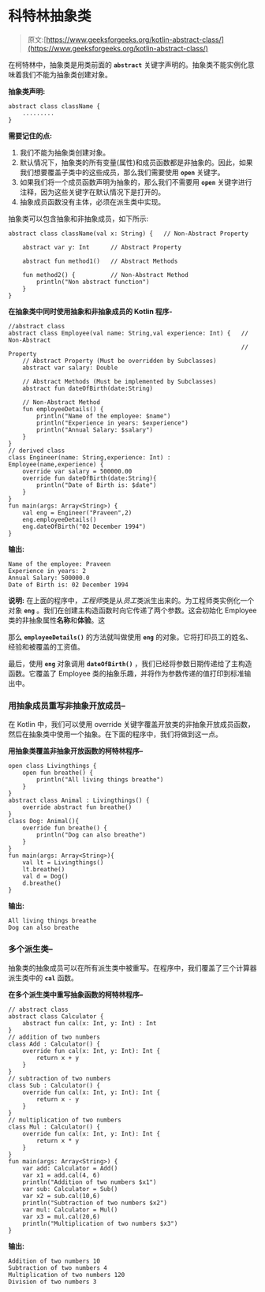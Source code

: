 # 科特林抽象类

> 原文:[https://www.geeksforgeeks.org/kotlin-abstract-class/](https://www.geeksforgeeks.org/kotlin-abstract-class/)

在柯特林中，抽象类是用类前面的 **`abstract`** 关键字声明的。抽象类不能实例化意味着我们不能为抽象类创建对象。

**抽象类声明:**

```
abstract class className {
    .........
} 

```

**需要记住的点:**

1.  我们不能为抽象类创建对象。
2.  默认情况下，抽象类的所有变量(属性)和成员函数都是非抽象的。因此，如果我们想要覆盖子类中的这些成员，那么我们需要使用 **`open`** 关键字。
3.  如果我们将一个成员函数声明为抽象的，那么我们不需要用 **`open`** 关键字进行注释，因为这些关键字在默认情况下是打开的。
4.  抽象成员函数没有主体，必须在派生类中实现。

抽象类可以包含抽象和非抽象成员，如下所示:

```
abstract class className(val x: String) {   // Non-Abstract Property

    abstract var y: Int      // Abstract Property

    abstract fun method1()   // Abstract Methods

    fun method2() {          // Non-Abstract Method
        println("Non abstract function")
    }
}

```

**在抽象类中同时使用抽象和非抽象成员的 Kotlin 程序-**

```
//abstract class
abstract class Employee(val name: String,val experience: Int) {   // Non-Abstract
                                                                  // Property
    // Abstract Property (Must be overridden by Subclasses)
    abstract var salary: Double

    // Abstract Methods (Must be implemented by Subclasses)
    abstract fun dateOfBirth(date:String)

    // Non-Abstract Method
    fun employeeDetails() {
        println("Name of the employee: $name")
        println("Experience in years: $experience")
        println("Annual Salary: $salary")
    }
}
// derived class
class Engineer(name: String,experience: Int) : Employee(name,experience) {
    override var salary = 500000.00
    override fun dateOfBirth(date:String){
        println("Date of Birth is: $date")
    }
}
fun main(args: Array<String>) {
    val eng = Engineer("Praveen",2)
    eng.employeeDetails()
    eng.dateOfBirth("02 December 1994")
}
```

**输出:**

```
Name of the employee: Praveen
Experience in years: 2
Annual Salary: 500000.0
Date of Birth is: 02 December 1994

```

**说明:**
在上面的程序中，*工程师*类是从*员工*类派生出来的。为工程师类实例化一个对象 **`eng`** 。我们在创建主构造函数时向它传递了两个参数。这会初始化 Employee 类的非抽象属性**名称**和**体验**。这

那么 **`employeeDetails()`** 的方法就叫做使用 **`eng`** 的对象。它将打印员工的姓名、经验和被覆盖的工资值。

最后，使用 **`eng`** 对象调用 **`dateOfBirth()`** ，我们已经将参数日期传递给了主构造函数。它覆盖了 Employee 类的抽象乐趣，并将作为参数传递的值打印到标准输出中。

### 用抽象成员重写非抽象开放成员–

在 Kotlin 中，我们可以使用 override 关键字覆盖开放类的非抽象开放成员函数，然后在抽象类中使用一个抽象。在下面的程序中，我们将做到这一点。

**用抽象类覆盖非抽象开放函数的柯特林程序–**

```
open class Livingthings {
    open fun breathe() {
        println("All living things breathe")
    }
}
abstract class Animal : Livingthings() {
    override abstract fun breathe()
}
class Dog: Animal(){
    override fun breathe() {
        println("Dog can also breathe")
    }
}
fun main(args: Array<String>){
    val lt = Livingthings()
    lt.breathe()
    val d = Dog()
    d.breathe()
}
```

**输出:**

```
All living things breathe
Dog can also breathe

```

### 多个派生类–

抽象类的抽象成员可以在所有派生类中被重写。在程序中，我们覆盖了三个计算器派生类中的 **`cal`** 函数。

**在多个派生类中重写抽象函数的柯特林程序–**

```
// abstract class
abstract class Calculator {
    abstract fun cal(x: Int, y: Int) : Int
}
// addition of two numbers
class Add : Calculator() {
    override fun cal(x: Int, y: Int): Int {
        return x + y
    }
}
// subtraction of two numbers
class Sub : Calculator() {
    override fun cal(x: Int, y: Int): Int {
        return x - y
    }
}
// multiplication of two numbers
class Mul : Calculator() {
    override fun cal(x: Int, y: Int): Int {
        return x * y
    }
}
fun main(args: Array<String>) {
    var add: Calculator = Add()
    var x1 = add.cal(4, 6)
    println("Addition of two numbers $x1")
    var sub: Calculator = Sub()
    var x2 = sub.cal(10,6)
    println("Subtraction of two numbers $x2")
    var mul: Calculator = Mul()
    var x3 = mul.cal(20,6)
    println("Multiplication of two numbers $x3")
}
```

**输出:**

```
Addition of two numbers 10
Subtraction of two numbers 4
Multiplication of two numbers 120
Division of two numbers 3

```
